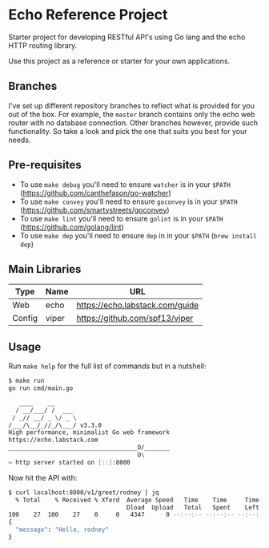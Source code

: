 # Echo Reference Project

Starter project for developing RESTful API's using Go lang and the echo
HTTP routing library.

Use this project as a reference or starter for your own applications.

## Branches

I've set up different repository branches to reflect what is provided for you out of the box. For example, the `master` branch contains only the echo web router with no database connection. Other branches however, provide such functionality. So take a look and pick the one that suits you best for your needs.

## Pre-requisites

- To use `make debug` you'll need to ensure `watcher` is in your `$PATH` (https://github.com/canthefason/go-watcher)
- To use `make convey` you'll need to ensure `goconvey` is in your `$PATH` (https://github.com/smartystreets/goconvey)
- To use `make lint` you'll need to ensure `golint` is in your `$PATH` (https://github.com/golang/lint)
- To use `make dep` you'll need to ensure `dep` in in your `$PATH` (`brew install dep`)

## Main Libraries

Type | Name | URL
---- | ---- | ----
Web | echo | https://echo.labstack.com/guide
Config | viper | https://github.com/spf13/viper

## Usage

Run `make help` for the full list of commands but in a nutshell:

```sh
$ make run
go run cmd/main.go

   ____    __
  / __/___/ /  ___
 / _// __/ _ \/ _ \
/___/\__/_//_/\___/ v3.3.0
High performance, minimalist Go web framework
https://echo.labstack.com
____________________________________O/_______
                                    O\
⇨ http server started on [::]:8000
```

Now hit the API with:

```sh
$ curl localhost:8000/v1/greet/rodney | jq
  % Total    % Received % Xferd  Average Speed   Time    Time     Time  Current
                                 Dload  Upload   Total   Spent    Left  Speed
100    27  100    27    0     0   4347      0 --:--:-- --:--:-- --:--:--  4500
{
  "message": "Hello, rodney"
}
```
